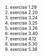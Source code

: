 1. exercise 1.29
2. exercise 2.20
3. exercise 3.24
4. exercise 3.25
5. exercise 3.26
6. exercise 3.40
7. exercise 4.12
8. exercise 5.30
9. exercise 5.39

